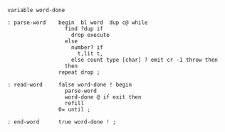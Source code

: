     variable word-done

    : parse-word    begin  bl word  dup c@ while
                      find ?dup if
                        drop execute
                      else
                        number? if
                          t,lit t,
                        else count type [char] ? emit cr -1 throw then
                      then
                    repeat drop ;

    : read-word     false word-done ! begin
                      parse-word
                      word-done @ if exit then
                      refill
                    0= until ;

    : end-word      true word-done ! ;
